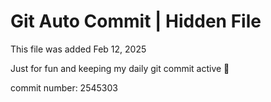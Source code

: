 # Git Auto Commit | Hidden File

This file was added Feb 12, 2025

Just for fun and keeping my daily git commit active 🤪

commit number: 2545303
